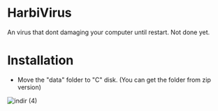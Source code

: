 # HarbiVirus
An virus that dont damaging your computer until restart. Not done yet.


# Installation
- Move the "data" folder to "C" disk. (You can get the folder from zip version)


![indir (4)](https://github.com/user-attachments/assets/a4ca7b9c-2d62-4338-8008-bbe40000f3ce)
